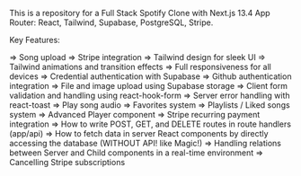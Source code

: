 This is a repository for a Full Stack Spotify Clone with Next.js 13.4 App Router: React, Tailwind, Supabase, PostgreSQL, Stripe.

Key Features:

=> Song upload
=> Stripe integration
=> Tailwind design for sleek UI
=> Tailwind animations and transition effects
=> Full responsiveness for all devices
=>  Credential authentication with Supabase
=> Github authentication integration
=> File and image upload using Supabase storage
=> Client form validation and handling using react-hook-form
=> Server error handling with react-toast
=> Play song audio
=> Favorites system
=> Playlists / Liked songs system
=> Advanced Player component
=> Stripe recurring payment integration
=> How to write POST, GET, and DELETE routes in route handlers (app/api)
=> How to fetch data in server React components by directly accessing the database (WITHOUT API! like Magic!)
=> Handling relations between Server and Child components in a real-time environment
=> Cancelling Stripe subscriptions

